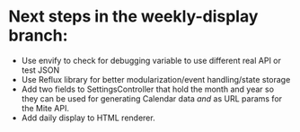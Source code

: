 # Next steps in the weekly-display branch:

- Use envify to check for debugging variable to use different real API or test JSON
- Use Reflux library for better modularization/event handling/state storage
- Add two fields to SettingsController that hold the month and year so they can be used for generating Calendar data *and* as URL params for the Mite API.
- Add daily display to HTML renderer.
